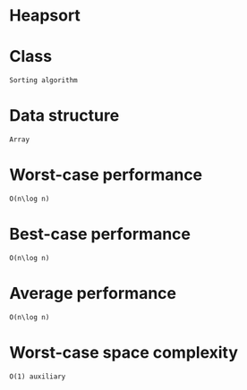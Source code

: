 # Heapsort #


# Class	
    Sorting algorithm
# Data structure	
    Array
# Worst-case performance	
    O(n\log n)
# Best-case performance	
    O(n\log n)
# Average performance	
    O(n\log n)
# Worst-case space complexity	
    O(1) auxiliary

    
